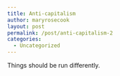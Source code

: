 ```yaml
---
title: Anti-capitalism
author: maryrosecook
layout: post
permalink: /post/anti-capitalism-2
categories:
  - Uncategorized
---
```

Things should be run differently.